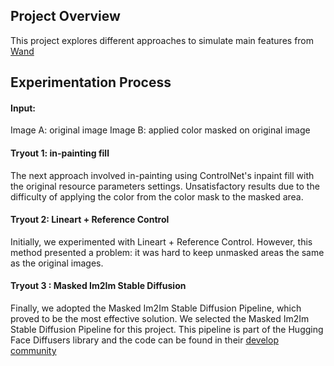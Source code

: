 ## Project Overview
This project explores different approaches to simulate main features from [Wand](https://www.instagram.com/wand.official/reel/DEdjsc4SPFF)



## Experimentation Process

#### Input:
Image A: original image
Image B: applied color masked on original image

#### Tryout 1: in-painting fill
The next approach involved in-painting using ControlNet's inpaint fill with the original resource parameters settings. Unsatisfactory results due to the difficulty of applying the color from the color mask to the masked area.

#### Tryout 2: Lineart + Reference Control
Initially, we experimented with Lineart + Reference Control. However, this method presented a problem: it was hard to keep unmasked areas the same as the original images.


#### Tryout 3 : Masked Im2Im Stable Diffusion
Finally, we adopted the Masked Im2Im Stable Diffusion Pipeline, which proved to be the most effective solution. We selected the Masked Im2Im Stable Diffusion Pipeline for this project. This pipeline is part of the Hugging Face Diffusers library and the code can be found in their [develop community](https://github.com/huggingface/diffusers/tree/main/examples/community#masked-im2im-stable-diffusion-pipeline)
